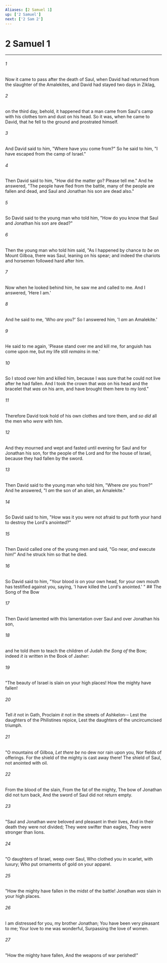 ```yaml
---
Aliases: [2 Samuel 1]
up: ['2 Samuel']
next: ['2 Sam 2']
---
```

# 2 Samuel 1

***


###### 1 
Now it came to pass after the death of Saul, when David had returned from the slaughter of the Amalekites, and David had stayed two days in Ziklag, 

###### 2 
on the third day, behold, it happened that a man came from Saul's camp with his clothes torn and dust on his head. So it was, when he came to David, that he fell to the ground and prostrated himself. 

###### 3 
And David said to him, "Where have you come from?" So he said to him, "I have escaped from the camp of Israel." 

###### 4 
Then David said to him, "How did the matter go? Please tell me." And he answered, "The people have fled from the battle, many of the people are fallen and dead, and Saul and Jonathan his son are dead also." 

###### 5 
So David said to the young man who told him, "How do you know that Saul and Jonathan his son are dead?" 

###### 6 
Then the young man who told him said, "As I happened by chance _to be_ on Mount Gilboa, there was Saul, leaning on his spear; and indeed the chariots and horsemen followed hard after him. 

###### 7 
Now when he looked behind him, he saw me and called to me. And I answered, 'Here I am.' 

###### 8 
And he said to me, 'Who _are_ you?' So I answered him, 'I _am_ an Amalekite.' 

###### 9 
He said to me again, 'Please stand over me and kill me, for anguish has come upon me, but my life still _remains_ in me.' 

###### 10 
So I stood over him and killed him, because I was sure that he could not live after he had fallen. And I took the crown that _was_ on his head and the bracelet that _was_ on his arm, and have brought them here to my lord." 

###### 11 
Therefore David took hold of his own clothes and tore them, and _so did_ all the men who _were_ with him. 

###### 12 
And they mourned and wept and fasted until evening for Saul and for Jonathan his son, for the people of the Lord and for the house of Israel, because they had fallen by the sword. 

###### 13 
Then David said to the young man who told him, "Where _are_ you from?" And he answered, "I _am_ the son of an alien, an Amalekite." 

###### 14 
So David said to him, "How was it you were not afraid to put forth your hand to destroy the Lord's anointed?" 

###### 15 
Then David called one of the young men and said, "Go near, _and_ execute him!" And he struck him so that he died. 

###### 16 
So David said to him, "Your blood _is_ on your own head, for your own mouth has testified against you, saying, 'I have killed the Lord's anointed.' " ## The Song of the Bow 

###### 17 
Then David lamented with this lamentation over Saul and over Jonathan his son, 

###### 18 
and he told _them_ to teach the children of Judah _the Song of_ the Bow; indeed _it is_ written in the Book of Jasher: 

###### 19 
"The beauty of Israel is slain on your high places! How the mighty have fallen! 

###### 20 
Tell _it_ not in Gath, Proclaim _it_ not in the streets of Ashkelon-- Lest the daughters of the Philistines rejoice, Lest the daughters of the uncircumcised triumph. 

###### 21 
"O mountains of Gilboa, _Let there be_ no dew nor rain upon you, Nor fields of offerings. For the shield of the mighty is cast away there! The shield of Saul, not anointed with oil. 

###### 22 
From the blood of the slain, From the fat of the mighty, The bow of Jonathan did not turn back, And the sword of Saul did not return empty. 

###### 23 
"Saul and Jonathan _were_ beloved and pleasant in their lives, And in their death they were not divided; They were swifter than eagles, They were stronger than lions. 

###### 24 
"O daughters of Israel, weep over Saul, Who clothed you in scarlet, with luxury; Who put ornaments of gold on your apparel. 

###### 25 
"How the mighty have fallen in the midst of the battle! Jonathan _was_ slain in your high places. 

###### 26 
I am distressed for you, my brother Jonathan; You have been very pleasant to me; Your love to me was wonderful, Surpassing the love of women. 

###### 27 
"How the mighty have fallen, And the weapons of war perished!"
